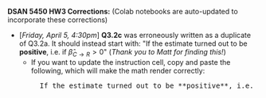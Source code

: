 **DSAN 5450 HW3 Corrections:** (Colab notebooks are auto-updated to incorporate these corrections)

* [*Friday, April 5, 4:30pm*] **Q3.2c** was erroneously written as a duplicate of Q3.2a. It should instead start with: "If the estimate turned out to be **positive**, i.e. if $\widehat{\beta}_{C \rightarrow R} > 0$" (*Thank you to Matt for finding this!*)
  * If you want to update the instruction cell, copy and paste the following, which will make the math render correctly:
    <pre>
      If the estimate turned out to be **positive**, i.e. if $\widehat{\beta}_{C \rightarrow R} > 0$
    </pre>
